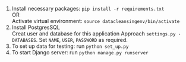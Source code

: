 1. Install necessary packages: `pip install -r requirements.txt`  
   OR  
   Activate virtual environment: `source datacleansingenv/bin/activate`  
2. Install PostgresSQL  
   Creat user and database for this application
   Approach `settings.py - DATABASES`. Set `NAME`, `USER`, `PASSWORD` as required. 
3. To set up data for testing: run `python set_up.py`
4. To start Django server: run `python manage.py runserver`